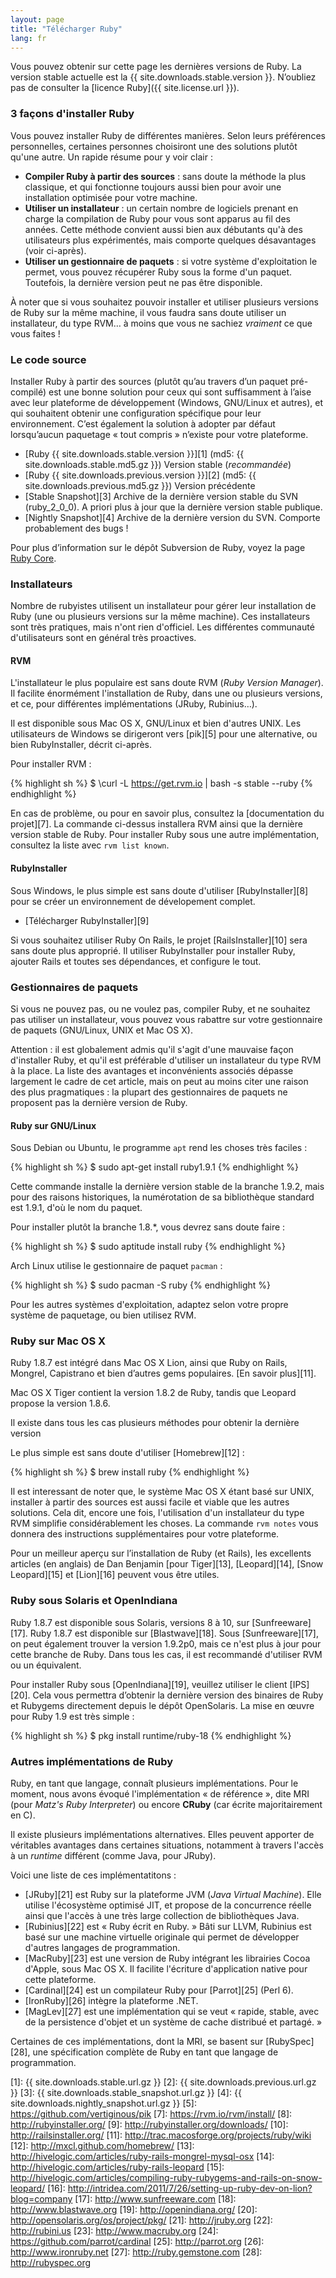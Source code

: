 ```yaml
---
layout: page
title: "Télécharger Ruby"
lang: fr
---
```


Vous pouvez obtenir sur cette page les dernières versions de Ruby. La
version stable actuelle est la {{ site.downloads.stable.version }}.
N’oubliez pas de consulter la [licence Ruby]({{ site.license.url }}).

### 3 façons d'installer Ruby

Vous pouvez installer Ruby de différentes manières. Selon leurs
préférences personnelles, certaines personnes choisiront une des
solutions plutôt qu'une autre. Un rapide résume pour y voir clair :

* **Compiler Ruby à partir des sources** : sans doute la méthode la
  plus classique, et qui fonctionne toujours aussi bien pour avoir
  une installation optimisée pour votre machine.
* **Utiliser un installateur** : un certain nombre de logiciels
  prenant en charge la compilation de Ruby pour vous sont apparus au
  fil des années. Cette méthode convient aussi bien aux débutants
  qu'à des utilisateurs plus expérimentés, mais comporte quelques
  désavantages (voir ci-après).
* **Utiliser un gestionnaire de paquets** : si votre système
  d'exploitation le permet, vous pouvez récupérer Ruby sous la forme
  d'un paquet. Toutefois, la dernière version peut ne pas être
  disponible.

À noter que si vous souhaitez pouvoir installer et utiliser plusieurs
versions de Ruby sur la même machine, il vous faudra sans doute
utiliser un installateur, du type RVM… à moins que vous ne sachiez
*vraiment* ce que vous faites !

### Le code source

Installer Ruby à partir des sources (plutôt qu’au travers d’un paquet
pré-compilé) est une bonne solution pour ceux qui sont suffisamment à
l’aise avec leur plateforme de développement (Windows, GNU/Linux et
autres), et qui souhaitent obtenir une configuration spécifique pour
leur environnement. C’est également la solution à adopter par défaut
lorsqu’aucun paquetage « tout compris » n’existe pour votre plateforme.

* [Ruby {{ site.downloads.stable.version }}][1]
  (md5:&nbsp;{{ site.downloads.stable.md5.gz }}) Version stable (*recommandée*)
* [Ruby {{ site.downloads.previous.version }}][2]
  (md5:&nbsp;{{ site.downloads.previous.md5.gz }}) Version précédente
* [Stable Snapshot][3] Archive de la dernière version stable du SVN
  (ruby\_2\_0\_0). A priori plus à jour que la dernière version stable
  publique.
* [Nightly Snapshot][4] Archive de la dernière version du SVN.
  Comporte probablement des bugs !

Pour plus d’information sur le dépôt Subversion de Ruby, voyez la page
[Ruby Core](/fr/community/ruby-core/).

### Installateurs

Nombre de rubyistes utilisent un installateur pour gérer leur installation
de Ruby (une ou plusieurs versions sur la même machine). Ces installateurs
sont très pratiques, mais n'ont rien d'officiel. Les différentes communauté
d'utilisateurs sont en général très proactives.

#### RVM

L'installateur le plus populaire est sans doute RVM (*Ruby Version Manager*).
Il facilite énormément l'installation de Ruby, dans une ou plusieurs
versions, et ce, pour différentes implémentations (JRuby, Rubinius…).

Il est disponible sous Mac OS X, GNU/Linux et bien d'autres UNIX. Les
utilisateurs de Windows se dirigeront vers [pik][5] pour une alternative,
ou bien RubyInstaller, décrit ci-après.

Pour installer RVM :

{% highlight sh %}
$ \curl -L https://get.rvm.io | bash -s stable --ruby
{% endhighlight %}

En cas de problème, ou pour en savoir plus, consultez la [documentation
du projet][7]. La commande ci-dessus installera RVM ainsi que la dernière
version stable de Ruby. Pour installer Ruby sous une autre implémentation,
consultez la liste avec `rvm list known`.

#### RubyInstaller

Sous Windows, le plus simple est sans doute d'utiliser [RubyInstaller][8]
pour se créer un environnement de dévelopement complet.

* [Télécharger RubyInstaller][9]

Si vous souhaitez utiliser Ruby On Rails, le projet [RailsInstaller][10]
sera sans doute plus approprié. Il utiliser RubyInstaller pour installer
Ruby, ajouter Rails et toutes ses dépendances, et configure le tout.

### Gestionnaires de paquets

Si vous ne pouvez pas, ou ne voulez pas, compiler Ruby, et ne souhaitez
pas utiliser un installateur, vous pouvez vous rabattre sur votre
gestionnaire de paquets (GNU/Linux, UNIX et Mac OS X).

Attention : il est globalement admis qu'il s'agit d'une mauvaise façon
d'installer Ruby, et qu'il est préférable d'utiliser un installateur
du type RVM à la place. La liste des avantages et inconvénients associés
dépasse largement le cadre de cet article, mais on peut au moins citer
une raison des plus pragmatiques : la plupart des gestionnaires de paquets
ne proposent pas la dernière version de Ruby.

#### Ruby sur GNU/Linux

Sous Debian ou Ubuntu, le programme `apt` rend les choses très
faciles :

{% highlight sh %}
$ sudo apt-get install ruby1.9.1
{% endhighlight %}

Cette commande installe la dernière version stable de la branche 1.9.2,
mais pour des raisons historiques, la numérotation de sa bibliothèque
standard est 1.9.1, d'où le nom du paquet.

Pour installer plutôt la branche 1.8.\*, vous devrez sans doute faire :

{% highlight sh %}
$ sudo aptitude install ruby
{% endhighlight %}

Arch Linux utilise le gestionnaire de paquet `pacman` :

{% highlight sh %}
$ sudo pacman -S ruby
{% endhighlight %}

Pour les autres systèmes d'exploitation, adaptez selon votre propre système
de paquetage, ou bien utilisez RVM.

### Ruby sur Mac OS X

Ruby 1.8.7 est intégré dans Mac OS X Lion, ainsi que Ruby on Rails,
Mongrel, Capistrano et bien d’autres gems populaires. [En savoir plus][11].

Mac OS X Tiger contient la version 1.8.2 de Ruby, tandis que Leopard
propose la version 1.8.6.

Il existe dans tous les cas plusieurs méthodes pour obtenir la dernière
version

Le plus simple est sans doute d'utiliser [Homebrew][12] :

{% highlight sh %}
$ brew install ruby
{% endhighlight %}

Il est interessant de noter que, le système Mac OS X étant basé sur UNIX,
installer à partir des sources est aussi facile et viable que les autres
solutions. Cela dit, encore une fois, l'utilisation d'un installateur du
type RVM simplifie considérablement les choses. La commande `rvm notes`
vous donnera des instructions supplémentaires pour votre plateforme.

Pour un meilleur aperçu sur l’installation de Ruby (et Rails), les
excellents articles (en anglais) de Dan Benjamin [pour Tiger][13],
[Leopard][14], [Snow Leopard][15] et [Lion][16] peuvent vous être utiles.

### Ruby sous Solaris et OpenIndiana

Ruby 1.8.7 est disponible sous Solaris, versions 8 à 10, sur
[Sunfreeware][17]. Ruby 1.8.7 est disponible sur [Blastwave][18]. Sous
[Sunfreeware][17], on peut également trouver la version 1.9.2p0, mais
ce n'est plus à jour pour cette branche de Ruby. Dans tous les cas, il
est recommandé d'utiliser RVM ou un équivalent.

Pour installer Ruby sous [OpenIndiana][19], veuillez utiliser le client
[IPS][20]. Cela vous permettra d’obtenir la dernière version des
binaires de Ruby et Rubygems directement depuis le dépôt OpenSolaris. La
mise en œuvre pour Ruby 1.9 est très simple :

{% highlight sh %}
$ pkg install runtime/ruby-18
{% endhighlight %}

### Autres implémentations de Ruby

Ruby, en tant que langage, connaît plusieurs implémentations. Pour le moment,
nous avons évoqué l'implémentation « de référence », dite MRI (pour *Matz's
Ruby Interpreter*) ou encore **CRuby** (car écrite majoritairement en C).

Il existe plusieurs implémentations alternatives. Elles peuvent apporter
de véritables avantages dans certaines situations, notamment à travers
l'accès à un *runtime* différent (comme Java, pour JRuby).

Voici une liste de ces implémentatitons :

* [JRuby][21] est Ruby sur la plateforme JVM (*Java Virtual Machine*). Elle
  utilise l'écosystème optimisé JIT, et propose de la concurrence réelle ainsi
  que l'accès à une très large collection de bibliothèques Java.
* [Rubinius][22] est « Ruby écrit en Ruby. » Bâti sur LLVM, Rubinius est basé
  sur une machine virtuelle originale qui permet de développer d'autres
  langages de programmation.
* [MacRuby][23] est une version de Ruby intégrant les librairies Cocoa d'Apple,
  sous Mac OS X. Il facilite l'écriture d'application native pour cette
  plateforme.
* [Cardinal][24] est un compilateur Ruby pour [Parrot][25] (Perl 6).
* [IronRuby][26] intègre la plateforme .NET.
* [MagLev][27] est une implémentation qui se veut « rapide, stable, avec
  de la persistence d'objet et un système de cache distribué et partagé. »

Certaines de ces implémentations, dont la MRI, se basent sur [RubySpec][28],
une spécification complète de Ruby en tant que langage de programmation.



[1]: {{ site.downloads.stable.url.gz }}
[2]: {{ site.downloads.previous.url.gz }}
[3]: {{ site.downloads.stable_snapshot.url.gz }}
[4]: {{ site.downloads.nightly_snapshot.url.gz }}
[5]: https://github.com/vertiginous/pik
[7]: https://rvm.io/rvm/install/
[8]: http://rubyinstaller.org/
[9]: http://rubyinstaller.org/downloads/
[10]: http://railsinstaller.org/
[11]: http://trac.macosforge.org/projects/ruby/wiki
[12]: http://mxcl.github.com/homebrew/
[13]: http://hivelogic.com/articles/ruby-rails-mongrel-mysql-osx
[14]: http://hivelogic.com/articles/ruby-rails-leopard
[15]: http://hivelogic.com/articles/compiling-ruby-rubygems-and-rails-on-snow-leopard/
[16]: http://intridea.com/2011/7/26/setting-up-ruby-dev-on-lion?blog=company
[17]: http://www.sunfreeware.com
[18]: http://www.blastwave.org
[19]: http://openindiana.org/
[20]: http://opensolaris.org/os/project/pkg/
[21]: http://jruby.org
[22]: http://rubini.us
[23]: http://www.macruby.org
[24]: https://github.com/parrot/cardinal
[25]: http://parrot.org
[26]: http://www.ironruby.net
[27]: http://ruby.gemstone.com
[28]: http://rubyspec.org

